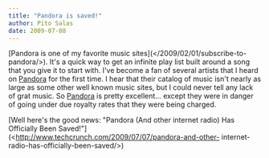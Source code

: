 ```yaml
---
title: "Pandora is saved!"
author: Pito Salas
date: 2009-07-08
---
```




[Pandora is one of my favorite music sites](</2009/02/01/subscribe-to-
pandora/>). It's a quick way to get an infinite play list built around a song
that you give it to start with. I've become a fan of several artists that I
heard on [Pandora](<http://www.pandora.com/>) for the first time. I hear that
their catalog of music isn't nearly as large as some other well known music
sites, but I could never tell any lack of grat music. So
[Pandora](<http://www.pandora.com/>) is pretty excellent… except they were in
danger of going under due royalty rates that they were being charged.

[Well here's the good news: "Pandora (And other internet radio) Has Officially
Been Saved!"](<http://www.techcrunch.com/2009/07/07/pandora-and-other-
internet-radio-has-officially-been-saved/>)


